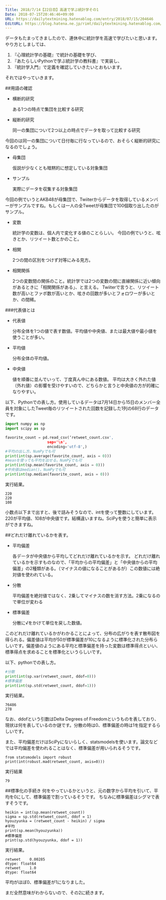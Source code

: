 ```yaml
---
Title: 2018/7/14【22日目】高速で学ぶ統計学その1
Date: 2018-07-15T20:46:46+09:00
URL: https://dailytextmining.hatenablog.com/entry/2018/07/15/204646
EditURL: https://blog.hatena.ne.jp/rimt/dailytextmining.hatenablog.com/atom/entry/10257846132601445738
---
```


データもたまってきましたので、連休中に統計学を高速で学びたいと思います。
やり方としましては、

1. 『心理統計学の基礎』で統計の基礎を学び、
2. 『あたらしいPythonで学ぶ統計学の教科書』で実装し、
3. 『統計学入門』で定義を確認していきたいとおもいます。

それではやっていきます。

##用語の確認
- 横断的研究

	ある1つの時点で集団を比較する研究
- 縦断的研究

	同一の集団について2つ以上の時点でデータを取って比較する研究

今回のは同一の集団について日付毎に行なっているので、おそらく縦断的研究になるのでしょう。

- 母集団

	仮説が少なくとも暗黙的に想定している対象集団
- サンプル

	実際にデータを収集する対象集団

今回の例でいうとAKB48が母集団で、Twiiterからデータを取得しているメンバーがサンプルですね。もしくは一人の全Tweetが母集団で100個取り出したのがサンプル。

- 変数

	統計学の変数は、個人内で変化する値のことらしい。
今回の例でいうと、呟きとか、リツイート数とかのこと。

- 相関

	2つの間の区別をつけず対等にみる見方。

- 相関関係

	2つの変数間の関係のこと。統計学では2つの変数の間に直線関係に近い傾向があるときに「相関関係がある」、と言える。
Twiiterで言うと、リツイート数が高いとファボ数が高いとか、呟きの回数が多いとフォロワーが多いとか、の間稀。

###代表値とは
- 代表値

	分布全体を1つの値で表す数値。平均値や中央値、または最大値や最小値を使うことが多い。

- 平均値

	分布全体の平均値。

- 中央値

	値を順番に並んでいって、丁度真ん中にある数値。
平均は大きく外れた値（外れ値）の影響を受けやすいので、どちらかと言うと中央値の方が的確になりやすい。

以下、Pythonでの表し方。使用しているデータは7月14日から15日のメンバー全員を対象にしたTweet毎のリツイートされた回数を記録した1列の68行のデータです。

```python
import numpy as np
import scipy as sp

favorite_count = pd.read_csv(‘retweet_count.csv',
                   sep='\n',
                   encoding='utf-8',)
#平均の出し方。NumPyでも可
print(int(sp.average(favorite_count, axis = 0)))
#meanを使っても平均を出せる。NumPyでも可
print(int(sp.mean(favorite_count, axis = 0)))
#中央値はmedian()。NumPyでも可
print(int(sp.median(favorite_count, axis = 0)))
```
実行結果。
```
220
220
108
```
小数点以下まで出すと、後で詰みそうなので、intを使って整数にしています。
220が平均値、108が中央値です。結構違いますね。SciPyを使うと簡単に表示ができますね。

##どれだけ離れているかを表す。

- 平均偏差

	各データが中央値から平均してどれだけ離れているかを示す。
どれだけ離れているかを示すものなので、「平均からの平均偏差」と「中央値からの平均偏差」の2種類がある。（マイナスの値になることがあるが）この数値には絶対値を使われている。

- 分散

	平均偏差を絶対値ではなく、2乗してマイナスの数を消す方法。2乗になるので単位が変わる

- 標準偏差

	分散に√をかけて単位を戻した数値。


このどれだけ離れているかがわかることによって、分布の広がりを表す散布図を得られる。偏差値は平均が50が標準偏差が10になるように標準化された分布らしいです。偏差値のようにある平均と標準偏差を持った変数は標準得点といい、標準得点を求めることを標準化というらしいです。

以下、pythonでの表し方。

```python
#分散
print(int(sp.var(retweet_count, ddof=0)))
#標準偏差
print(int(sp.std(retweet_count, ddof=1)))
```
実行結果。
```
76486
278
```
なお、ddofという引数はDelta Degrees of Freedomというものを表しており、現状は何を表しているのか謎です。分散の時は0、標準偏差の時は1を指定するらしいです。

また、平均偏差だけはSciPyにないらしく、statsmodelsを使います。論文などでは平均偏差を使われることはなく、標準偏差が用いられるそうです。

```
from statsmodels import robust
print(int(robust.mad(retweet_count, axis=0)))
```
実行結果
```
79
```

##標準化の手続き
何をやっているかというと、元の数字から平均を引いて、平均を0にして、標準偏差で割っているそうです。
ちなみに標準偏差はシグマで表すそうです。

```
heikin = int(sp.mean(retweet_count))
sigma = sp.std(retweet_count, ddof = 1)
hyouzyunka = (retweet_count - heikin) / sigma
#平均
print(sp.mean(hyouzyunka))
#標準偏差
print(sp.std(hyouzyunka, ddof = 1))
```
実行結果。
```
retweet    0.00285
dtype: float64
retweet    1.0
dtype: float64
```
平均がほぼ0、標準偏差が1になりました。

まだ全然意味がわからないので、その2に続きます。
